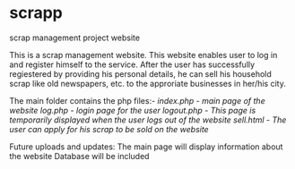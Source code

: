 # scrapp
scrap management project website

This is a scrap management website. This website enables user to log in and register himself to the service.
After the user has successfully regiestered by providing his personal details, he can sell his household scrap like old newspapers, etc. to the approriate businesses in her/his city.

The main folder contains the php files:-
*index.php - main page of the website
log.php - login page for the user
logout.php - This page is temporarily displayed when the user logs out of the website
sell.html - The user can apply for his scrap to be sold on the website*

Future uploads and updates:
The main page will display information about the website
Database will be included
